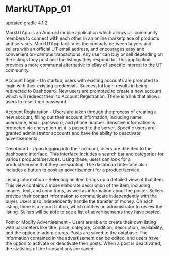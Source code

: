 # MarkUTApp_01
updated gradle 4.1.2


MarkUTApp is an Android mobile application which allows UT community members to connect with each other in an online marketplace of products and services. MarkUTApp facilitates the contacts between buyers and sellers with an official UT email address, and encourages easy and convenient on-campus transactions. Any user can buy or sell depending on the listings they post and the listings they respond to. This application provides a more communal alternative to eBay of specific interest to the UT community. 

Account Login - On startup, users with existing accounts are prompted to login with their existing credentials. Successful login results in being redirected to Dashboard. New users are prompted to create a new account which will redirect them to Account Registration. There is a link that allows users to reset their password. 

Account Registration - Users are taken through the process of creating a new account, filling out their account information, including name, username, email, password, and phone number. Sensitive information is protected via encryption as it is passed to the server. Specific users are granted administrator accounts and have the ability to deactivate advertisements. 

Dashboard - Upon logging into their account, users are directed to the dashboard interface. This interface includes a search bar and categories for various products/services. Using these, users can look for a product/service that they are wanting. The dashboard interface also includes a button to post an advertisement for a product/service.  

Listing Information – Selecting an item brings up a detailed view of that item. This view contains a more elaborate description of the item, including images, text, and conditions, as well as information about the poster. Sellers provide their contact information to communicate independently with the buyer. Users also independently handle the transfer of money. On each listing, there is a report button, which notifies an administrator to review the listing. Sellers will be able to see a list of advertisements they have posted. 

Post or Modify Advertisement – Users are able to create their own listing with parameters like title, price, category, condition, description, availability, and the option to add pictures. Posts are saved to the database. The information contained in the advertisement can be edited, and users have the option to activate or deactivate their posts. When a post is deactivated, the statistics of the transactions are saved. 
